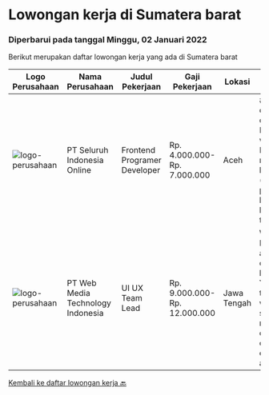 
  # Lowongan kerja di Sumatera barat

  ### Diperbarui pada tanggal Minggu, 02 Januari 2022

  Berikut merupakan daftar lowongan kerja yang ada di Sumatera barat

  |Logo Perusahaan | Nama Perusahaan | Judul Pekerjaan | Gaji Pekerjaan | Lokasi | Deskripsi | Tanggal diunggah | Pranala |
  | -------------- | --------------- | --------------- | --------- | --------- | -------------- | ------- | ----------- |
  |![logo-perusahaan](https://image-service-cdn.seek.com.au/c768f0670f8f8212da7de609b6af9d0b2e5134cc/ee4dce1061f3f616224767ad58cb2fc751b8d2dc)|PT Seluruh Indonesia Online|Frontend Programer Developer|Rp. 4.000.000-Rp. 7.000.000|Aceh|# Paham php dan web development# Memiliki Team work effort# Kami memberikan benefit saham (esop) di perusahaan kami untuk kandidat yang tepat#...|Kamis, 30 Desember 2021|https://www.jobstreet.co.id/id/job/frontend-programer-developer-3728127?token=0~fc6b0179-ad42-4e64-a92d-e7b9b99526ee&sectionRank=1&jobId=jobstreet-id-job-3728127|
|![logo-perusahaan](https://image-service-cdn.seek.com.au/fe6569d61098f35222743f282f496686f78aefd7/ee4dce1061f3f616224767ad58cb2fc751b8d2dc)|PT Web Media Technology Indonesia|UI UX Team Lead|Rp. 9.000.000-Rp. 12.000.000|Jawa Tengah|We are Niagahoster, a tech company based in Yogyakarta that provides web-hosting services. To make an outstanding customer experience in all of our...|Senin, 27 Desember 2021|https://www.jobstreet.co.id/id/job/ui-ux-team-lead-3734034?token=0~fc6b0179-ad42-4e64-a92d-e7b9b99526ee&sectionRank=2&jobId=jobstreet-id-job-3734034|


  [Kembali ke daftar lowongan kerja 🔙](../README.md#daftar-lowongan-kerja)
  